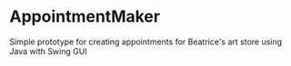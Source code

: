 # AppointmentMaker
Simple prototype for creating appointments for Beatrice's art store using Java with Swing GUI
